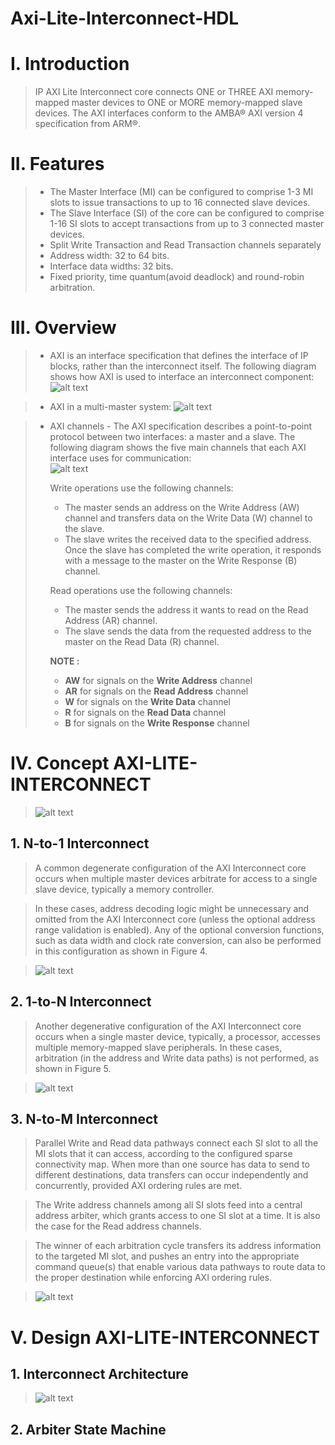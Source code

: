 # Axi-Lite-Interconnect-HDL

# I. Introduction
> IP AXI Lite Interconnect core connects ONE or THREE AXI memory-mapped master devices to ONE or MORE memory-mapped slave devices. The AXI interfaces conform to the AMBA® AXI version 4 specification from ARM®.

# II. Features
> * The Master Interface (MI) can be configured to comprise 1-3 MI slots to issue 
transactions to up to 16 connected slave devices.
> * The Slave Interface (SI) of the core can be configured to comprise 1-16 SI slots to accept transactions from up to 
3 connected master devices.
> * Split Write Transaction and Read Transaction channels separately
> * Address width: 32 to 64 bits.
> * Interface data widths: 32 bits.
> * Fixed priority, time quantum(avoid deadlock) and round-robin arbitration.

# III. Overview
> * AXI is an interface specification that defines the interface of IP blocks, rather than the interconnect 
itself. The following diagram shows how AXI is used to interface an interconnect component:
> ![alt text](docs/axi1.png)

> * AXI in a multi-master system:
> ![alt text](docs/axi2.png)

> * AXI channels - The AXI specification describes a point-to-point protocol between two interfaces: a master and a 
slave. The following diagram shows the five main channels that each AXI interface uses for communication:  
> ![alt text](docs/axi3.png)
> 
>   Write operations use the following channels: 
>   * The master sends an address on the Write Address (AW) channel and transfers data on the Write 
Data (W) channel to the slave.   
>   * The slave writes the received data to the specified address. Once the slave has completed the 
write operation, it responds with a message to the master on the Write Response (B) channel.
> 
>   Read operations use the following channels: 
>   * The master sends the address it wants to read on the Read Address (AR) channel.
>   * The slave sends the data from the requested address to the master on the Read Data (R) channel. 
>
>   **NOTE :** 
>   * **AW** for signals on the **Write Address** channel 
>   * **AR** for signals on the **Read Address** channel 
>   * **W** for signals on the **Write Data** channel
>   * **R** for signals on the **Read Data** channel 
>   * **B** for signals on the **Write Response** channel 

# IV. Concept AXI-LITE-INTERCONNECT

> ![alt text](docs/AISoC-AXI_LITE_INTERCONNECT.drawio.png)
>
## 1.  N-to-1 Interconnect
> A common degenerate configuration of the AXI Interconnect core occurs when multiple master devices arbitrate for 
access to a single slave device, typically a memory controller.

> In these cases, address decoding logic might be unnecessary and omitted from the AXI Interconnect core (unless the 
optional address range validation is enabled). Any of the optional conversion functions, such as data width and 
clock rate conversion, can also be performed in this configuration as shown in Figure 4.

>![alt text](docs/axi4.png)
## 2.  1-to-N Interconnect
> Another degenerative configuration of the AXI Interconnect core occurs when a single master device, typically, a 
processor, accesses multiple memory-mapped slave peripherals. In these cases, arbitration (in the address and 
Write data paths) is not performed, as shown in Figure 5.

> ![alt text](docs/axi5.png)

## 3.  N-to-M Interconnect
> Parallel Write and Read data pathways connect each SI slot to all the MI slots that it can access, according to the
configured sparse connectivity map. When more than one source has data to send to different destinations, data
transfers can occur independently and concurrently, provided AXI ordering rules are met.

> The Write address channels among all SI slots feed into a central address arbiter, which grants access to one SI slot
at a time. It is also the case for the Read address channels. 

> The winner of each arbitration cycle transfers its address information to the targeted MI slot, and pushes an entry
into the appropriate command queue(s) that enable various data pathways to route data to the proper destination
while enforcing AXI ordering rules.

> ![alt text](docs/axi6.png)
> 
# V. Design AXI-LITE-INTERCONNECT

## 1.   Interconnect Architecture
> ![alt text](docs/AXI_LITE_INTERCONNECT.drawio.png)

## 2.   Arbiter State Machine
